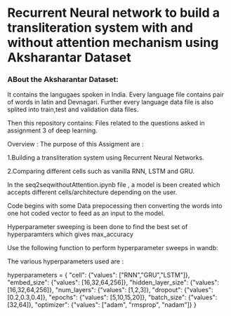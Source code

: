 # Recurrent Neural network to build a transliteration system with and without attention mechanism using Aksharantar Dataset
### ABout the Aksharantar Dataset:
  It contains the langugaes spoken in India. Every language file contains pair of words in latin and Devnagari. Further every language data file is also splited into train,test and validation data files.

Then this repository contains:
Files related to the questions asked in assignment 3 of deep learning.

Overview :
The purpose of this Assigment are :

1.Building a transliteration system using Recurrent Neural Networks.

2.Comparing different cells such as vanilla RNN, LSTM and GRU.


In the seq2seqwithoutAttention.ipynb file , a model is been created which accepts different cells/architecture depending on the user.

Code begins with some Data prepocessing then converting the words into one hot coded vector to feed as an input to the model.

Hyperparameter sweeping is been done to find the best set of hyperparamters which gives max_accuracy

Use the following function to perform hyperparameter sweeps in wandb:

The various hyperparameters used are :

hyperparameters = {
          "cell":   {"values":  ["RNN","GRU","LSTM"]},
          "embed_size": {"values":   [16,32,64,256]},
          "hidden_layer_size":  {"values":  [16,32,64,256]},
          "num_layers": {"values":   [1,2,3]},
          "dropout":    {"values":  [0.2,0.3,0.4]},
          "epochs": {"values":   [5,10,15,20]},
          "batch_size": {"values":  [32,64]},
          "optimizer":  {"values":    ["adam", "rmsprop", "nadam"]}
      }

